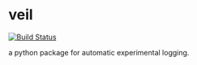 # veil
[![Build Status](https://github.com/veil-org/veil/actions/workflows/build.pipeline.yml/badge.svg)](https://github.com/veil-org/veil/actions)

a python package for automatic experimental logging.